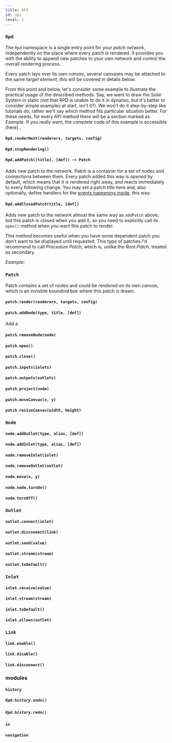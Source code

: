 ```yaml
---
title: API
id: api
level: 1
---
```


### `Rpd`

The `Rpd` namespace is a single entry point for your _patch network_, independently on the place where every patch is rendered. It provides you with the ability to append new patches to your own network and control the overall rendering process.

Every patch lays over its own _canvas_, several canvases may be attached to the same _target element_, this will be covered in details below.

<!-- schematic picture of a network -->

From this point and below, let's consider some example to illustrate the practical usage of the described methods. Say, we want to draw the Solar System in static (not that RPD is unable to do it in dynamic, but it's better to consider simple examples at start, isn't it?). We won't do it step-by-step like tutorials do, rather we'll say which method fits particular situation better. For these needs, for every API method there will be a section marked as _Example_. If you really want, the complete code of this example is accessible [here] <!-- TODO -->.

<!-- schematic picture of an example -->

#### `Rpd.renderNext(renderers, targets, config)`

#### `Rpd.stopRendering()`

#### `Rpd.addPatch([title], [def]) -> Patch`

Adds new patch to the network. Patch is a container for a set of nodes and connections between them. Every patch added this way is _opened_ by default, which means that it is rendered right away, and reacts immediately to every following change. You may set a patch title here and, also optionally, define handlers for the [events happening inside](./events.md#Patch), this way:

#### `Rpd.addClosedPatch(title, [def])`

Adds new patch to the network almost the same way as `addPatch` above, but this patch is closed when you add it, so you need to explicitly call its `open()` method when you want this patch to render.

This method becomes useful when you have some dependent patch you don't want to be displayed until requested. This type of patches I'd recommend to call _Procedure Patch_, which is, unlike the _Root Patch_, treated as secondary.

_Example:_

### `Patch`

Patch contains a set of nodes and could be rendered on its own _canvas_, which is an invisible boundind box where this patch is drawn.

<!-- schematic picture of a patch -->

#### `patch.render(renderers, targets, config)`

#### `patch.addNode(type, title, [def])`

Add a

#### `patch.removeNode(node)`

#### `patch.open()`

#### `patch.close()`

#### `patch.inputs(inlets)`

#### `patch.outputs(outlets)`

#### `patch.project(node)`

#### `patch.moveCanvas(x, y)`

#### `patch.resizeCanvas(width, height)`

### `Node`

#### `node.addOutlet(type, alias, [def])`

#### `node.addInlet(type, alias, [def])`

#### `node.removeInlet(inlet)`

#### `node.removeOutlet(outlet)`

#### `node.move(x, y)`

#### `node.node.turnOn()`

#### `node.turnOff()`

### `Outlet`

#### `outlet.connect(inlet)`

#### `outlet.disconnect(link)`

#### `outlet.send(value)`

#### `outlet.stream(stream)`

#### `outlet.toDefault()`

### `Inlet`

#### `inlet.receive(value)`

#### `inlet.stream(stream)`

#### `inlet.toDefault()`

#### `inlet.allows(outlet)`

### `Link`

#### `link.enable()`

#### `link.disable()`

#### `link.disconnect()`

### modules

#### `history`

##### `Rpd.history.undo()`

##### `Rpd.history.redo()`

#### `io`

#### `navigation`
